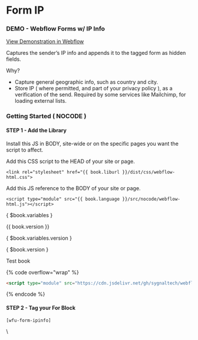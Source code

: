 # Form IP

### DEMO - Webflow Forms w/ IP Info <a href="#demo---webflow-forms-w-ip-info" id="demo---webflow-forms-w-ip-info"></a>

[View Demonstration in Webflow](https://webflow-forms-demo.webflow.io/special/ip-info)

Captures the sender’s IP info and appends it to the tagged form as hidden fields.

Why?

* Capture general geographic info, such as country and city.
* Store IP ( where permitted, and part of your privacy policy ), as a verification of the send. Required by some services like Mailchimp, for loading external lists.

### Getting Started ( NOCODE ) <a href="#getting-started-nocode" id="getting-started-nocode"></a>

#### STEP 1 - Add the Library <a href="#step-1---add-the-library" id="step-1---add-the-library"></a>

Install this JS in BODY, site-wide or on the specific pages you want the script to affect.

Add this CSS script to the HEAD of your site or page.

```
<link rel="stylesheet" href="{{ book.liburl }}/dist/css/webflow-html.css">
```

Add this JS reference to the BODY of your site or page.

```
<script type="module" src="{{ book.language }}/src/nocode/webflow-html.js"></script>
```

{ $book.variables }

\{{ book.version \}}

{ $book.variables.version }

{ $book.version }

Test book&#x20;

{% code overflow="wrap" %}
```html
<script type="module" src="https://cdn.jsdelivr.net/gh/sygnaltech/webflow-util@3.34/src/nocode/webflow-form.js"></script>
```
{% endcode %}

#### STEP 2 - Tag your For Block <a href="#step-2---tag-your-for-block" id="step-2---tag-your-for-block"></a>

`[wfu-form-ipinfo]`

\
